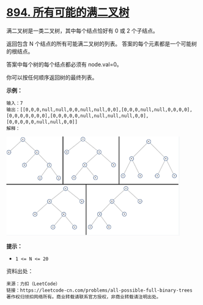 # [894. 所有可能的满二叉树](https://leetcode-cn.com/problems/all-possible-full-binary-trees/)

满二叉树是一类二叉树，其中每个结点恰好有 0 或 2 个子结点。

返回包含 N 个结点的所有可能满二叉树的列表。 答案的每个元素都是一个可能树的根结点。

答案中每个树的每个结点都必须有 node.val=0。

你可以按任何顺序返回树的最终列表。



**示例：**

```
输入：7
输出：[[0,0,0,null,null,0,0,null,null,0,0],[0,0,0,null,null,0,0,0,0],[0,0,0,0,0,0,0],[0,0,0,0,0,null,null,null,null,0,0],[0,0,0,0,0,null,null,0,0]]
解释：
```

![](https://raw.githubusercontent.com/sky5cai/picGoPic/master/img/20200210152909.png)

**提示：**

- `1 <= N <= 20`



资料出处：

```
来源：力扣（LeetCode）
链接：https://leetcode-cn.com/problems/all-possible-full-binary-trees
著作权归领扣网络所有。商业转载请联系官方授权，非商业转载请注明出处。
```

